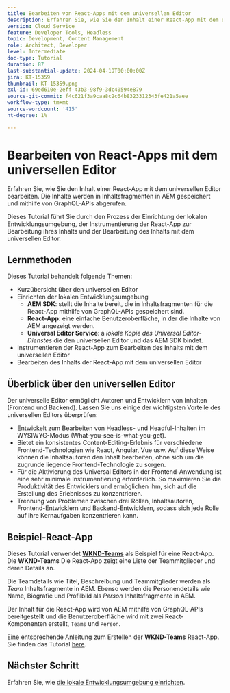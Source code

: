 ```yaml
---
title: Bearbeiten von React-Apps mit dem universellen Editor
description: Erfahren Sie, wie Sie den Inhalt einer React-App mit dem universellen Editor bearbeiten.
version: Cloud Service
feature: Developer Tools, Headless
topic: Development, Content Management
role: Architect, Developer
level: Intermediate
doc-type: Tutorial
duration: 87
last-substantial-update: 2024-04-19T00:00:00Z
jira: KT-15359
thumbnail: KT-15359.png
exl-id: 69ed610e-2eff-43b3-98f9-3dc40594e879
source-git-commit: f4c621f3a9caa8c2c64b8323312343fe421a5aee
workflow-type: tm+mt
source-wordcount: '415'
ht-degree: 1%

---
```


# Bearbeiten von React-Apps mit dem universellen Editor

Erfahren Sie, wie Sie den Inhalt einer React-App mit dem universellen Editor bearbeiten. Die Inhalte werden in Inhaltsfragmenten in AEM gespeichert und mithilfe von GraphQL-APIs abgerufen.

Dieses Tutorial führt Sie durch den Prozess der Einrichtung der lokalen Entwicklungsumgebung, der Instrumentierung der React-App zur Bearbeitung ihres Inhalts und der Bearbeitung des Inhalts mit dem universellen Editor.

## Lernmethoden

Dieses Tutorial behandelt folgende Themen:

- Kurzübersicht über den universellen Editor
- Einrichten der lokalen Entwicklungsumgebung
   - **AEM SDK**: stellt die Inhalte bereit, die in Inhaltsfragmenten für die React-App mithilfe von GraphQL-APIs gespeichert sind.
   - **React-App**: eine einfache Benutzeroberfläche, in der die Inhalte von AEM angezeigt werden.
   - **Universal Editor Service**: a _lokale Kopie des Universal Editor-Dienstes_ die den universellen Editor und das AEM SDK bindet.
- Instrumentieren der React-App zum Bearbeiten des Inhalts mit dem universellen Editor
- Bearbeiten des Inhalts der React-App mit dem universellen Editor


## Überblick über den universellen Editor

Der universelle Editor ermöglicht Autoren und Entwicklern von Inhalten (Frontend und Backend). Lassen Sie uns einige der wichtigsten Vorteile des universellen Editors überprüfen:

- Entwickelt zum Bearbeiten von Headless- und Headful-Inhalten im WYSIWYG-Modus (What-you-see-is-what-you-get).
- Bietet ein konsistentes Content-Editing-Erlebnis für verschiedene Frontend-Technologien wie React, Angular, Vue usw. Auf diese Weise können die Inhaltsautoren den Inhalt bearbeiten, ohne sich um die zugrunde liegende Frontend-Technologie zu sorgen.
- Für die Aktivierung des Universal Editors in der Frontend-Anwendung ist eine sehr minimale Instrumentierung erforderlich. So maximieren Sie die Produktivität des Entwicklers und ermöglichen ihm, sich auf die Erstellung des Erlebnisses zu konzentrieren.
- Trennung von Problemen zwischen drei Rollen, Inhaltsautoren, Frontend-Entwicklern und Backend-Entwicklern, sodass sich jede Rolle auf ihre Kernaufgaben konzentrieren kann.


## Beispiel-React-App

Dieses Tutorial verwendet [**WKND-Teams**](https://github.com/adobe/aem-guides-wknd-graphql/tree/main/basic-tutorial#react-app---basic-tutorial---teampersons) als Beispiel für eine React-App. Die **WKND-Teams** Die React-App zeigt eine Liste der Teammitglieder und deren Details an.

Die Teamdetails wie Titel, Beschreibung und Teammitglieder werden als _Team_ Inhaltsfragmente in AEM. Ebenso werden die Personendetails wie Name, Biografie und Profilbild als _Person_ Inhaltsfragmente in AEM.

Der Inhalt für die React-App wird von AEM mithilfe von GraphQL-APIs bereitgestellt und die Benutzeroberfläche wird mit zwei React-Komponenten erstellt, `Teams` und `Person`.

Eine entsprechende Anleitung zum Erstellen der **WKND-Teams** React-App. Sie finden das Tutorial [here](https://experienceleague.adobe.com/en/docs/experience-manager-learn/getting-started-with-aem-headless/graphql/multi-step/overview).

## Nächster Schritt

Erfahren Sie, wie [die lokale Entwicklungsumgebung einrichten](./local-development-setup.md).
